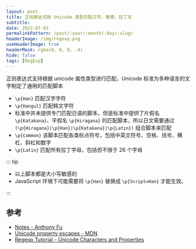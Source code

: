 ```yaml
---
layout: post
title: 正则表达式按 Unicode 类型匹配汉字、表情、拉丁文
subtitle:
date: 2022-07-03
permalinkPattern: /post/:year/:month/:day/:slug/
headerImage: /img/regexp.png
useHeaderImage: true
headerMask: rgba(0, 0, 0, .4)
hide: false
tags: [RegExp]
---
```


正则表达式支持根据 unicode 属性类型进行匹配，Unicode 标准为多种语言的文字制定了通用的匹配脚本

- `\p{Han}` 匹配汉字字符
- `\p{Hangul}` 匹配韩文字符
- 标准中并未提供专门匹配日语的脚本，但是标准中提供了片假名 `\p{Katakana}`、平假名 `\p{Hiragana}` 的匹配脚本，所以日文需要通过 `(\p{Hiragana}|\p{Han}|\p{Katakana}|\p{Latin})` 组合脚本来匹配
- `\p{Common}` 该脚本匹配各类标点符号，包括中英文符号、空格、括号、横杠、斜杠和数字
- `\p{Latin}` 匹配所有拉丁字母，包括但不限于 26 个字母

::: tip

- 以上脚本都是大小写敏感的
- JavaScript 环境下可能需要将 `\p{Han}` 替换成 `\p{Script=Han}` 才能生效。

:::

## 参考

- [Notes - Anthony Fu](https://antfu.me/posts/match-chinese-characters)
- [Unicode property escapes - MDN](https://developer.mozilla.org/zh-CN/docs/Web/JavaScript/Guide/Regular_Expressions/Unicode_Property_Escapes)
- [Regexp Tutorial - Unicode Characters and Properties](https://www.regular-expressions.info/unicode.html)
